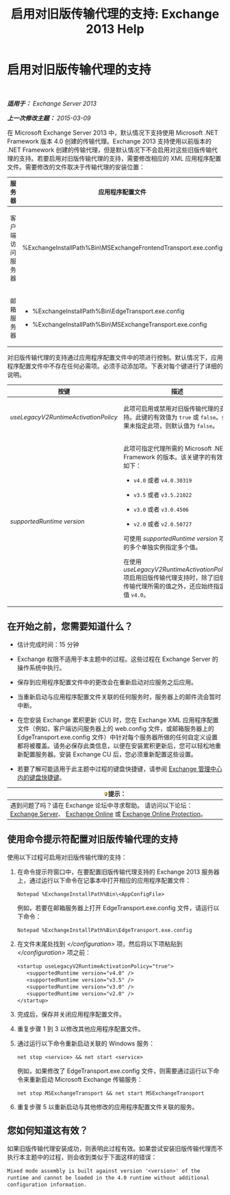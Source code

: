 ﻿---
title: '启用对旧版传输代理的支持: Exchange 2013 Help'
TOCTitle: 启用对旧版传输代理的支持
ms:assetid: 00617e87-7199-406e-b4a3-94378f657f1f
ms:mtpsurl: https://technet.microsoft.com/zh-cn/library/JJ591524(v=EXCHG.150)
ms:contentKeyID: 50489817
ms.date: 05/21/2018
mtps_version: v=EXCHG.150
ms.translationtype: MT
---

# 启用对旧版传输代理的支持

 

_**适用于：** Exchange Server 2013_

_**上一次修改主题：** 2015-03-09_

在 Microsoft Exchange Server 2013 中，默认情况下支持使用 Microsoft .NET Framework 版本 4.0 创建的传输代理。Exchange 2013 支持使用以前版本的 .NET Framework 创建的传输代理，但是默认情况下不会启用对这些旧版传输代理的支持。若要启用对旧版传输代理的支持，需要修改相应的 XML 应用程序配置文件。需要修改的文件取决于传输代理的安装位置：


<table>
<colgroup>
<col style="width: 33%" />
<col style="width: 33%" />
<col style="width: 33%" />
</colgroup>
<thead>
<tr class="header">
<th>服务器</th>
<th>应用程序配置文件</th>
<th>Microsoft Windows 服务</th>
</tr>
</thead>
<tbody>
<tr class="odd">
<td><p>客户端访问服务器</p></td>
<td><p>%ExchangeInstallPath%Bin\MSExchangeFrontendTransport.exe.config</p></td>
<td><p>Microsoft Exchange 前端传输 (MSExchangeFrontendTransport)</p></td>
</tr>
<tr class="even">
<td><p>邮箱服务器</p></td>
<td><ul>
<li><p>%ExchangeInstallPath%Bin\EdgeTransport.exe.config</p></li>
<li><p>%ExchangeInstallPath%Bin\MSExchangeTransport.exe.config</p></li>
</ul></td>
<td><p>Microsoft Exchange 传输 (MSExchangeTransport)</p></td>
</tr>
</tbody>
</table>


对旧版传输代理的支持通过应用程序配置文件中的项进行控制。默认情况下，应用程序配置文件中不存在任何必需项。必须手动添加项。下表对每个键进行了详细的说明。


<table>
<colgroup>
<col style="width: 50%" />
<col style="width: 50%" />
</colgroup>
<thead>
<tr class="header">
<th>按键</th>
<th>描述</th>
</tr>
</thead>
<tbody>
<tr class="odd">
<td><p><em>useLegacyV2RuntimeActivationPolicy</em></p></td>
<td><p>此项可启用或禁用对旧版传输代理的支持。此键的有效值为 <code>true</code> 或 <code>false</code>。如果未指定此项，则默认值为 <code>false</code>。</p></td>
</tr>
<tr class="even">
<td><p><em>supportedRuntime version</em></p></td>
<td><p>此项可指定代理所需的 Microsoft .NET Framework 的版本。该关键字的有效值如下：</p>
<ul>
<li><p><code>v4.0</code> 或者 <code>v4.0.30319</code></p></li>
<li><p><code>v3.5</code> 或者 <code>v3.5.21022</code></p></li>
<li><p><code>v3.0</code> 或者 <code>v3.0.4506</code></p></li>
<li><p><code>v2.0</code> 或者 <code>v2.0.50727</code></p></li>
</ul>
<p>可使用 <em>supportedRuntime version</em> 项的多个单独实例指定多个值。</p>
<p>在使用 <em>useLegacyV2RuntimeActivationPolicy</em> 项启用旧版传输代理支持时，除了旧版传输代理所需的值之外，还应始终指定值 <code>v4.0</code>。</p></td>
</tr>
</tbody>
</table>


## 在开始之前，您需要知道什么？

  - 估计完成时间：15 分钟

  - Exchange 权限不适用于本主题中的过程。这些过程在 Exchange Server 的操作系统中执行。

  - 保存到应用程序配置文件中的更改会在重新启动对应服务之后应用。

  - 当重新启动与应用程序配置文件关联的任何服务时，服务器上的邮件流会暂时中断。

  - 在您安装 Exchange 累积更新 (CU) 时，您在 Exchange XML 应用程序配置文件（例如，客户端访问服务器上的 web.config 文件，或邮箱服务器上的 EdgeTransport.exe.config 文件）中针对每个服务器所做的任何自定义设置都将被覆盖。请务必保存此类信息，以便在安装累积更新后，您可以轻松地重新配置服务器。安装 Exchange CU 后，您必须重新配置这些设置。

  - 若要了解可能适用于此主题中过程的键盘快捷键，请参阅 [Exchange 管理中心内的键盘快捷键](keyboard-shortcuts-in-the-exchange-admin-center-exchange-online-protection-help.md)。

<table>
<thead>
<tr class="header">
<th><img src="images/Bb124558.tip(EXCHG.150).gif" title="提示" alt="提示" />提示：</th>
</tr>
</thead>
<tbody>
<tr class="odd">
<td>遇到问题了吗？请在 Exchange 论坛中寻求帮助。 请访问以下论坛：<a href="https://go.microsoft.com/fwlink/p/?linkid=60612">Exchange Server</a>、 <a href="https://go.microsoft.com/fwlink/p/?linkid=267542">Exchange Online</a> 或 <a href="https://go.microsoft.com/fwlink/p/?linkid=285351">Exchange Online Protection</a>。</td>
</tr>
</tbody>
</table>


## 使用命令提示符配置对旧版传输代理的支持

使用以下过程可启用对旧版传输代理的支持：

1.  在命令提示符窗口中，在要配置旧版传输代理支持的 Exchange 2013 服务器上，通过运行以下命令在记事本中打开相应的应用程序配置文件：
    
        Notepad %ExchangeInstallPath%Bin\<AppConfigFile>
    
    例如，若要在邮箱服务器上打开 EdgeTransport.exe.config 文件，请运行以下命令：
    
        Notepad %ExchangeInstallPath%Bin\EdgeTransport.exe.config

2.  在文件末尾处找到 *\</configuration\>* 项，然后将以下项粘贴到 *\</configuration\>* 项之前：
    
        <startup useLegacyV2RuntimeActivationPolicy="true">
           <supportedRuntime version="v4.0" />
           <supportedRuntime version="v3.5" />
           <supportedRuntime version="v3.0" />
           <supportedRuntime version="v2.0" />
        </startup>

3.  完成后，保存并关闭应用程序配置文件。

4.  重复步骤 1 到 3 以修改其他应用程序配置文件。

5.  通过运行以下命令重新启动关联的 Windows 服务：
    
        net stop <service> && net start <service>
    
    例如，如果修改了 EdgeTransport.exe.config 文件，则需要通过运行以下命令来重新启动 Microsoft Exchange 传输服务：
    
        net stop MSExchangeTransport && net start MSExchangeTransport

6.  重复步骤 5 以重新启动与其他修改的应用程序配置文件关联的服务。

## 您如何知道这有效？

如果旧版传输代理安装成功，则表明此过程有效。如果尝试安装旧版传输代理而不执行本主题中的过程，则会收到类似于下面这样的错误：

    Mixed mode assembly is built against version '<version>' of the runtime and cannot be loaded in the 4.0 runtime without additional configuration information.

